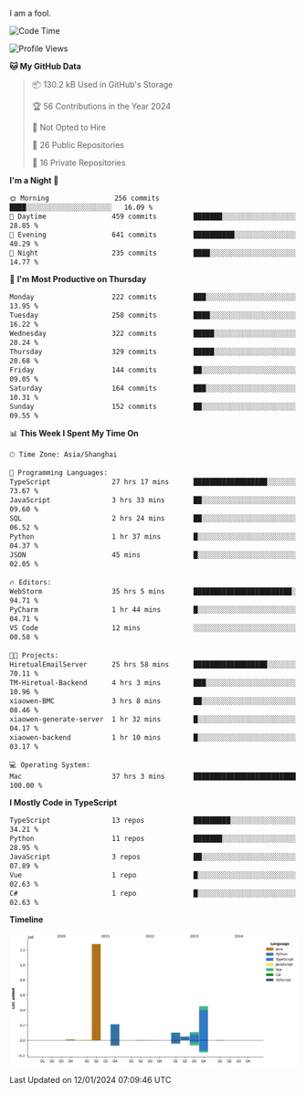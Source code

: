 I am a fool.

<!--START_SECTION:waka-->
![Code Time](http://img.shields.io/badge/Code%20Time-1%2C090%20hrs%2051%20mins-blue)

![Profile Views](http://img.shields.io/badge/Profile%20Views-0-blue)

**🐱 My GitHub Data** 

> 📦 130.2 kB Used in GitHub's Storage 
 > 
> 🏆 56 Contributions in the Year 2024
 > 
> 🚫 Not Opted to Hire
 > 
> 📜 26 Public Repositories 
 > 
> 🔑 16 Private Repositories 
 > 
**I'm a Night 🦉** 

```text
🌞 Morning                256 commits         ████░░░░░░░░░░░░░░░░░░░░░   16.09 % 
🌆 Daytime                459 commits         ███████░░░░░░░░░░░░░░░░░░   28.85 % 
🌃 Evening                641 commits         ██████████░░░░░░░░░░░░░░░   40.29 % 
🌙 Night                  235 commits         ████░░░░░░░░░░░░░░░░░░░░░   14.77 % 
```
📅 **I'm Most Productive on Thursday** 

```text
Monday                   222 commits         ███░░░░░░░░░░░░░░░░░░░░░░   13.95 % 
Tuesday                  258 commits         ████░░░░░░░░░░░░░░░░░░░░░   16.22 % 
Wednesday                322 commits         █████░░░░░░░░░░░░░░░░░░░░   20.24 % 
Thursday                 329 commits         █████░░░░░░░░░░░░░░░░░░░░   20.68 % 
Friday                   144 commits         ██░░░░░░░░░░░░░░░░░░░░░░░   09.05 % 
Saturday                 164 commits         ███░░░░░░░░░░░░░░░░░░░░░░   10.31 % 
Sunday                   152 commits         ██░░░░░░░░░░░░░░░░░░░░░░░   09.55 % 
```


📊 **This Week I Spent My Time On** 

```text
🕑︎ Time Zone: Asia/Shanghai

💬 Programming Languages: 
TypeScript               27 hrs 17 mins      ██████████████████░░░░░░░   73.67 % 
JavaScript               3 hrs 33 mins       ██░░░░░░░░░░░░░░░░░░░░░░░   09.60 % 
SQL                      2 hrs 24 mins       ██░░░░░░░░░░░░░░░░░░░░░░░   06.52 % 
Python                   1 hr 37 mins        █░░░░░░░░░░░░░░░░░░░░░░░░   04.37 % 
JSON                     45 mins             █░░░░░░░░░░░░░░░░░░░░░░░░   02.05 % 

🔥 Editors: 
WebStorm                 35 hrs 5 mins       ████████████████████████░   94.71 % 
PyCharm                  1 hr 44 mins        █░░░░░░░░░░░░░░░░░░░░░░░░   04.71 % 
VS Code                  12 mins             ░░░░░░░░░░░░░░░░░░░░░░░░░   00.58 % 

🐱‍💻 Projects: 
HiretualEmailServer      25 hrs 58 mins      ██████████████████░░░░░░░   70.11 % 
TM-Hiretual-Backend      4 hrs 3 mins        ███░░░░░░░░░░░░░░░░░░░░░░   10.96 % 
xiaowen-BMC              3 hrs 8 mins        ██░░░░░░░░░░░░░░░░░░░░░░░   08.46 % 
xiaowen-generate-server  1 hr 32 mins        █░░░░░░░░░░░░░░░░░░░░░░░░   04.17 % 
xiaowen-backend          1 hr 10 mins        █░░░░░░░░░░░░░░░░░░░░░░░░   03.17 % 

💻 Operating System: 
Mac                      37 hrs 3 mins       █████████████████████████   100.00 % 
```

**I Mostly Code in TypeScript** 

```text
TypeScript               13 repos            █████████░░░░░░░░░░░░░░░░   34.21 % 
Python                   11 repos            ███████░░░░░░░░░░░░░░░░░░   28.95 % 
JavaScript               3 repos             ██░░░░░░░░░░░░░░░░░░░░░░░   07.89 % 
Vue                      1 repo              █░░░░░░░░░░░░░░░░░░░░░░░░   02.63 % 
C#                       1 repo              █░░░░░░░░░░░░░░░░░░░░░░░░   02.63 % 
```



**Timeline**

![Lines of Code chart](https://raw.githubusercontent.com/VeejaLiu/VeejaLiu/master/assets/bar_graph.png)


 Last Updated on 12/01/2024 07:09:46 UTC
<!--END_SECTION:waka-->
